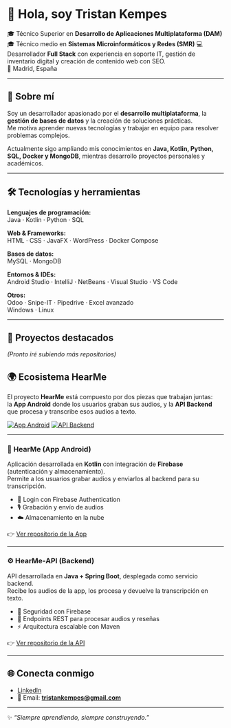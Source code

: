 # 👋 Hola, soy Tristan Kempes

🎓 Técnico Superior en **Desarrollo de Aplicaciones Multiplataforma (DAM)** 
🎓 Técnico medio en **Sistemas Microinformáticos y Redes (SMR)**
💻 Desarrollador **Full Stack** con experiencia en soporte IT, gestión de inventario digital y creación de contenido web con SEO.  
📍 Madrid, España  

---

## 🚀 Sobre mí
Soy un desarrollador apasionado por el **desarrollo multiplataforma**, la **gestión de bases de datos** y la creación de soluciones prácticas.  
Me motiva aprender nuevas tecnologías y trabajar en equipo para resolver problemas complejos.  

Actualmente sigo ampliando mis conocimientos en **Java, Kotlin, Python, SQL, Docker y MongoDB**, mientras desarrollo proyectos personales y académicos.

---

## 🛠️ Tecnologías y herramientas

**Lenguajes de programación:**  
Java · Kotlin · Python · SQL  

**Web & Frameworks:**  
HTML · CSS · JavaFX · WordPress · Docker Compose  

**Bases de datos:**  
MySQL · MongoDB  

**Entornos & IDEs:**  
Android Studio · IntelliJ · NetBeans · Visual Studio · VS Code  

**Otros:**  
Odoo · Snipe-IT · Pipedrive · Excel avanzado  
Windows · Linux  

---

## 📂 Proyectos destacados
*(Pronto iré subiendo más repositorios)*

## 🌍 Ecosistema HearMe

El proyecto **HearMe** está compuesto por dos piezas que trabajan juntas:  
la **App Android** donde los usuarios graban sus audios, y la **API Backend** que procesa y transcribe esos audios a texto.

[![App Android](https://img.shields.io/badge/HearMe-App-blue?logo=android)](https://github.com/tristank-fullstack/HearMe)
[![API Backend](https://img.shields.io/badge/HearMe-API-green?logo=java)](https://github.com/tristank-fullstack/HearMe-API)

---

### 📱 HearMe (App Android)
Aplicación desarrollada en **Kotlin** con integración de **Firebase** (autenticación y almacenamiento).  
Permite a los usuarios grabar audios y enviarlos al backend para su transcripción.  
- 🔐 Login con Firebase Authentication  
- 🎙️ Grabación y envío de audios  
- ☁️ Almacenamiento en la nube  

👉 [Ver repositorio de la App](https://github.com/tristank-fullstack/HearMe)

---

### ⚙️ HearMe-API (Backend)
API desarrollada en **Java + Spring Boot**, desplegada como servicio backend.  
Recibe los audios de la app, los procesa y devuelve la transcripción en texto.  
- 🔑 Seguridad con Firebase  
- 📝 Endpoints REST para procesar audios y reseñas  
- ⚡ Arquitectura escalable con Maven  

👉 [Ver repositorio de la API](https://github.com/tristank-fullstack/HearMe-API)


---

## 🌐 Conecta conmigo
- [LinkedIn](https://www.linkedin.com/in/tristan-kempes-ares-685270333)  
- 📧 Email: **tristankempes@gmail.com**

---

✨ *“Siempre aprendiendo, siempre construyendo.”*
